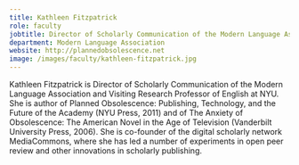 ```yaml
---
title: Kathleen Fitzpatrick
role: faculty
jobtitle: Director of Scholarly Communication of the Modern Language Association
department: Modern Language Association
website: http://plannedobsolescence.net
image: /images/faculty/kathleen-fitzpatrick.jpg
---
```

Kathleen Fitzpatrick is Director of Scholarly Communication of the Modern Language Association and Visiting Research Professor of English at NYU. She is author of Planned Obsolescence: Publishing, Technology, and the Future of the Academy (NYU Press, 2011) and of The Anxiety of Obsolescence: The American Novel in the Age of Television (Vanderbilt University Press, 2006). She is co-founder of the digital scholarly network MediaCommons, where she has led a number of experiments in open peer review and other innovations in scholarly publishing.

